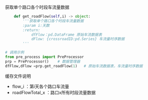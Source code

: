 获取单个路口各个时段车流量数据

```python
    def get_roadFlow(self,i) -> object:
        '''获取单个路口各个时段车流量数据
        :param i:天数
        :return:
            dfFlow：pd.DataFrame 原始车流数据表
            dFlow: {crossroadID:pd.Series} 车流量时序数据
        '''

# 调用示例
from pre_process import PreProcessor
prp = PreProcessor()    # 数据管理器
dfFlow,dFlow =prp.get_roadFlow(1)	# 原始车流数据表，车流量时序数据
```

缓存文件说明
+ flow_i ：第i天各个路口车流量
+ roadFlowTotal_x ：路口x所有时段流量数据